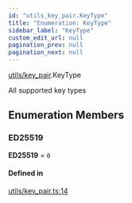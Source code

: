 ```yaml
---
id: "utils_key_pair.KeyType"
title: "Enumeration: KeyType"
sidebar_label: "KeyType"
custom_edit_url: null
pagination_prev: null
pagination_next: null
---
```


[utils/key_pair](../modules/utils_key_pair.md).KeyType

All supported key types

## Enumeration Members

### ED25519

 **ED25519** = ``0``

#### Defined in

[utils/key_pair.ts:14](https://github.com/maxhr/near--near-api-js/blob/a0c9a104/packages/near-api-js/src/utils/key_pair.ts#L14)
